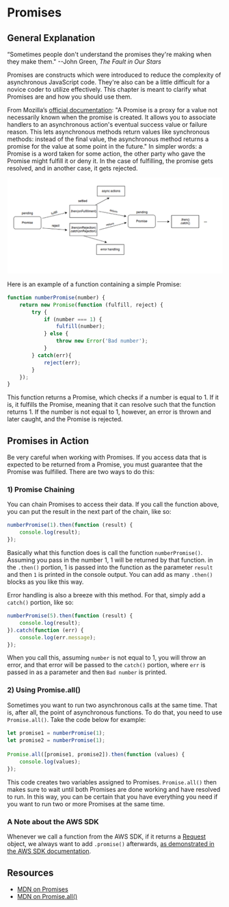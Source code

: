# Promises

## General Explanation

“Sometimes people don't understand the promises they're making when they make them." --John Green, _The Fault in Our Stars_

Promises are constructs which were introduced to reduce the complexity of asynchronous JavaScript code. They're also can be a little difficult for a novice coder to utilize effectively. This chapter is meant to clarify what Promises are and how you should use them.

From Mozilla’s [official documentation](https://developer.mozilla.org/en-US/docs/Web/JavaScript/Reference/Global_Objects/Promise#Description): "A Promise is a proxy for a value not necessarily known when the promise is created. It allows you to associate handlers to an asynchronous action's eventual success value or failure reason. This lets asynchronous methods return values like synchronous methods: instead of the final value, the asynchronous method returns a promise for the value at some point in the future." In simpler words: a Promise is a word taken for some action, the other party who gave the Promise might fulfill it or deny it. In the case of fulfilling, the promise gets resolved, and in another case, it gets rejected.

![alt text](image.png)

Here is an example of a function containing a simple Promise:

```javascript
function numberPromise(number) {
	return new Promise(function (fulfill, reject) {
		try {
			if (number === 1) {
				fulfill(number);
			} else {
				throw new Error('Bad number');
			}
		} catch(err){
			reject(err);
		}
	});
}
```

This function returns a Promise, which checks if a number is equal to 1. If it is, it fulfills the Promise, meaning that it can resolve such that the function returns 1. If the number is not equal to 1, however, an error is thrown and later caught, and the Promise is rejected.

## Promises in Action

Be very careful when working with Promises. If you access data that is expected to be returned from a Promise, you must guarantee that the Promise was fulfilled. There are two ways to do this:

### 1) Promise Chaining

You can chain Promises to access their data. If you call the function above, you can put the result in the next part of the chain, like so:

```javascript
numberPromise(1).then(function (result) {
	console.log(result);
});
```

Basically what this function does is call the function `numberPromise()`. Assuming you pass in the number 1, 1 will be returned by that function. in the `.then()` portion, 1 is passed into the function as the parameter `result` and then `1` is printed in the console output. You can add as many `.then()` blocks as you like this way.

Error handling is also a breeze with this method. For that, simply add a `catch()` portion, like so:

```javascript
numberPromise(5).then(function (result) {
	console.log(result);
}).catch(function (err) {
	console.log(err.message);
});
```

When you call this, assuming `number` is not equal to 1, you will throw an error, and that error will be passed to the `catch()` portion, where `err` is passed in as a parameter and then `Bad number` is printed.

### 2) Using Promise.all()

Sometimes you want to run two asynchronous calls at the same time. That is, after all, the point of asynchronous functions. To do that, you need to use `Promise.all()`. Take the code below for example:

```javascript
let promise1 = numberPromise(1);
let promise2 = numberPromise(1);

Promise.all([promise1, promise2]).then(function (values) {
	console.log(values);
});
```

This code creates two variables assigned to Promises. `Promise.all()` then makes sure to wait until both Promises are done working and have resolved to run. In this way, you can be certain that you have everything you need if you want to run two or more Promises at the same time.

### A Note about the AWS SDK

Whenever we call a function from the AWS SDK, if it returns a [Request](https://docs.aws.amazon.com/AWSJavaScriptSDK/latest/AWS/Request.html) object, we always want to add `.promise()` afterwards, [as demonstrated in the AWS SDK documentation](https://docs.aws.amazon.com/AWSJavaScriptSDK/latest/AWS/Request.html#promise-property).

## Resources

* [MDN on Promises](https://developer.mozilla.org/en-US/docs/Web/JavaScript/Reference/Global_Objects/Promise)
* [MDN on Promise.all()](https://developer.mozilla.org/en-US/docs/Web/JavaScript/Reference/Global_Objects/Promise/all)
